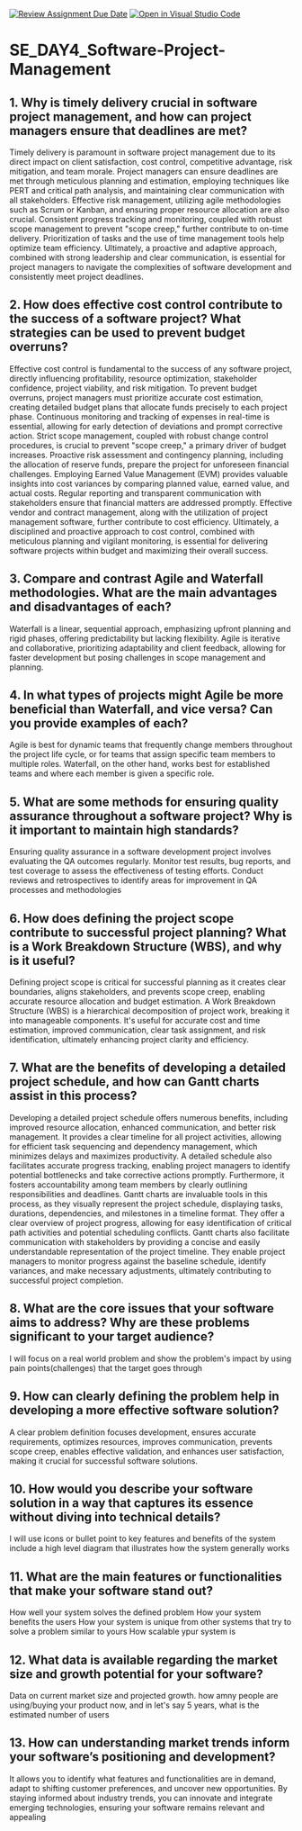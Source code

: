 [![Review Assignment Due Date](https://classroom.github.com/assets/deadline-readme-button-22041afd0340ce965d47ae6ef1cefeee28c7c493a6346c4f15d667ab976d596c.svg)](https://classroom.github.com/a/9pw6JKcu)
[![Open in Visual Studio Code](https://classroom.github.com/assets/open-in-vscode-2e0aaae1b6195c2367325f4f02e2d04e9abb55f0b24a779b69b11b9e10269abc.svg)](https://classroom.github.com/online_ide?assignment_repo_id=18923251&assignment_repo_type=AssignmentRepo)
# SE_DAY4_Software-Project-Management
## 1. Why is timely delivery crucial in software project management, and how can project managers ensure that deadlines are met?
Timely delivery is paramount in software project management due to its direct impact on client satisfaction, cost control, competitive advantage, risk mitigation, and team morale. Project managers can ensure deadlines are met through meticulous planning and estimation, employing techniques like PERT and critical path analysis, and maintaining clear communication with all stakeholders. Effective risk management, utilizing agile methodologies such as Scrum or Kanban, and ensuring proper resource allocation are also crucial. Consistent progress tracking and monitoring, coupled with robust scope management to prevent "scope creep," further contribute to on-time delivery. Prioritization of tasks and the use of time management tools help optimize team efficiency. Ultimately, a proactive and adaptive approach, combined with strong leadership and clear communication, is essential for project managers to navigate the complexities of software development and consistently meet project deadlines.

## 2. How does effective cost control contribute to the success of a software project? What strategies can be used to prevent budget overruns?
Effective cost control is fundamental to the success of any software project, directly influencing profitability, resource optimization, stakeholder confidence, project viability, and risk mitigation. To prevent budget overruns, project managers must prioritize accurate cost estimation, creating detailed budget plans that allocate funds precisely to each project phase. Continuous monitoring and tracking of expenses in real-time is essential, allowing for early detection of deviations and prompt corrective action. Strict scope management, coupled with robust change control procedures, is crucial to prevent "scope creep," a primary driver of budget increases. Proactive risk assessment and contingency planning, including the allocation of reserve funds, prepare the project for unforeseen financial challenges. Employing Earned Value Management (EVM) provides valuable insights into cost variances by comparing planned value, earned value, and actual costs. Regular reporting and transparent communication with stakeholders ensure that financial matters are addressed promptly. Effective vendor and contract management, along with the utilization of project management software, further contribute to cost efficiency. Ultimately, a disciplined and proactive approach to cost control, combined with meticulous planning and vigilant monitoring, is essential for delivering software projects within budget and maximizing their overall success.

## 3. Compare and contrast Agile and Waterfall methodologies. What are the main advantages and disadvantages of each?
Waterfall is a linear, sequential approach, emphasizing upfront planning and rigid phases, offering predictability but lacking flexibility. Agile is iterative and collaborative, prioritizing adaptability and client feedback, allowing for faster development but posing challenges in scope management and planning.

## 4. In what types of projects might Agile be more beneficial than Waterfall, and vice versa? Can you provide examples of each?
Agile is best for dynamic teams that frequently change members throughout the project life cycle, or for teams that assign specific team members to multiple roles. Waterfall, on the other hand, works best for established teams and where each member is given a specific role.
## 5. What are some methods for ensuring quality assurance throughout a software project? Why is it important to maintain high standards?
Ensuring quality assurance in a software development project involves evaluating the QA outcomes regularly. Monitor test results, bug reports, and test coverage to assess the effectiveness of testing efforts. Conduct reviews and retrospectives to identify areas for improvement in QA processes and methodologies
## 6. How does defining the project scope contribute to successful project planning? What is a Work Breakdown Structure (WBS), and why is it useful?
Defining project scope is critical for successful planning as it creates clear boundaries, aligns stakeholders, and prevents scope creep, enabling accurate resource allocation and budget estimation. A Work Breakdown Structure (WBS) is a hierarchical decomposition of project work, breaking it into manageable components. It's useful for accurate cost and time estimation, improved communication, clear task assignment, and risk identification, ultimately enhancing project clarity and efficiency.
## 7. What are the benefits of developing a detailed project schedule, and how can Gantt charts assist in this process?
Developing a detailed project schedule offers numerous benefits, including improved resource allocation, enhanced communication, and better risk management. It provides a clear timeline for all project activities, allowing for efficient task sequencing and dependency management, which minimizes delays and maximizes productivity. A detailed schedule also facilitates accurate progress tracking, enabling project managers to identify potential bottlenecks and take corrective actions promptly. Furthermore, it fosters accountability among team members by clearly outlining responsibilities and deadlines. Gantt charts are invaluable tools in this process, as they visually represent the project schedule, displaying tasks, durations, dependencies, and milestones in a timeline format. They offer a clear overview of project progress, allowing for easy identification of critical path activities and potential scheduling conflicts. Gantt charts also facilitate communication with stakeholders by providing a concise and easily understandable representation of the project timeline. They enable project managers to monitor progress against the baseline schedule, identify variances, and make necessary adjustments, ultimately contributing to successful project completion.
## 8. What are the core issues that your software aims to address? Why are these problems significant to your target audience?
I will focus on a real world problem and show the problem's impact by using pain points(challenges) that the target goes through
## 9. How can clearly defining the problem help in developing a more effective software solution?
A clear problem definition focuses development, ensures accurate requirements, optimizes resources, improves communication, prevents scope creep, enables effective validation, and enhances user satisfaction, making it crucial for successful software solutions.
## 10. How would you describe your software solution in a way that captures its essence without diving into technical details?
I will use icons or bullet point to key features and benefits of the system include a high level diagram that illustrates how the system generally works
## 11. What are the main features or functionalities that make your software stand out?
How well your system solves the defined problem
How your system benefits the users
How your system is unique from other systems that try to solve a problem similar to yours
How scalable ypur system is
## 12. What data is available regarding the market size and growth potential for your software?
Data on current market size and projected growth. how amny people are using/buying your product now, and in let's say 5 years, what is the estimated number of users
## 13. How can understanding market trends inform your software’s positioning and development?
It allows you to identify what features and functionalities are in demand, adapt to shifting customer preferences, and uncover new opportunities. By staying informed about industry trends, you can innovate and integrate emerging technologies, ensuring your software remains relevant and appealing
